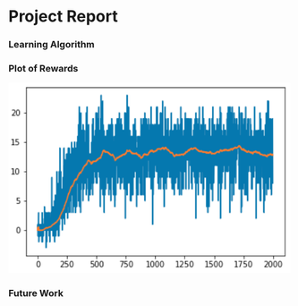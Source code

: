 # Project Report

[image1]: Rewards.png "Rewards plot"

### Learning Algorithm


### Plot of Rewards

![Rewards plot][image1]

### Future Work